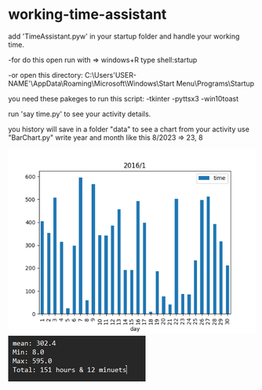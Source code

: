 # working-time-assistant
add 'TimeAssistant.pyw' in your startup folder and handle your working time.

-for do this open run with => windows+R
type shell:startup

-or open this directory:
C:\Users\'USER-NAME'\AppData\Roaming\Microsoft\Windows\Start Menu\Programs\Startup


you need these pakeges to run this script:
-tkinter
-pyttsx3
-win10toast

run 'say time.py' to see your activity details.

you history will save in a folder "data" 
to see a chart from your activity use "BarChart.py"
write year and month like this 8/2023 => 23, 8

![photo](https://github.com/Hanitorbti/working-time-assistant/blob/main/16%2C1.png)
![photo](https://github.com/Hanitorbti/working-time-assistant/blob/main/Screenshot%202023-10-05%20125736.png)
